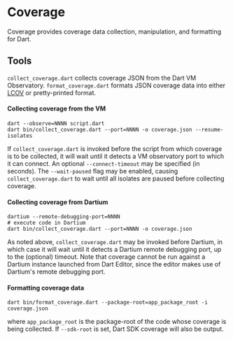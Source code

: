 Coverage
========

Coverage provides coverage data collection, manipulation, and formatting for
Dart.

Tools
-----
`collect_coverage.dart` collects coverage JSON from the Dart VM Observatory.
`format_coverage.dart` formats JSON coverage data into either
[LCOV](http://ltp.sourceforge.net/coverage/lcov.php) or pretty-printed format.

#### Collecting coverage from the VM

    dart --observe=NNNN script.dart
    dart bin/collect_coverage.dart --port=NNNN -o coverage.json --resume-isolates

If `collect_coverage.dart` is invoked before the script from which coverage is
to be collected, it will wait until it detects a VM observatory port to which
it can connect. An optional `--connect-timeout` may be specified (in seconds).
The `--wait-paused` flag may be enabled, causing `collect_coverage.dart` to
wait until all isolates are paused before collecting coverage.

#### Collecting coverage from Dartium

    dartium --remote-debugging-port=NNNN
    # execute code in Dartium
    dart bin/collect_coverage.dart --port=NNNN -o coverage.json

As noted above, `collect_coverage.dart` may be invoked before Dartium, in which
case it will wait until it detects a Dartium remote debugging port, up to the
(optional) timeout. Note that coverage cannot be run against a Dartium instance
launched from Dart Editor, since the editor makes use of Dartium's remote
debugging port.

#### Formatting coverage data

    dart bin/format_coverage.dart --package-root=app_package_root -i coverage.json

where `app_package_root` is the package-root of the code whose coverage is being
collected. If `--sdk-root` is set, Dart SDK coverage will also be output.

